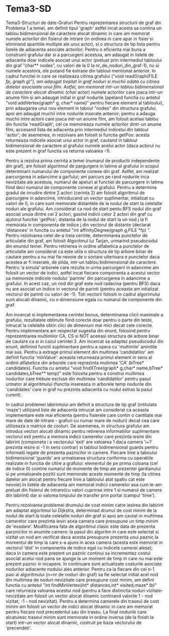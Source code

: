 # Tema3-SD
Tema3-Structuri de date-Grafuri
Pentru reprezentarea structurii de graf din Problema 1 a temei, am definit tipul 'graph' astfel incat acesta sa contina un tablou bidimensional de caractere alocat dinamic in care am memorat numele actorilor din fisierul de intrare (in ordinea in care apar in fisier si eliminand aparitiile multiple ale unui actor), si o structura de tip lista pentru listele de adiacenta asociate actorilor. Pentru o eficienta mai buna a construirii grafului dar si a parcurgerii acestuia, am adaugat in listele de adiacenta doar indicele asociat unui actor (preluat prin intermediul tabloului din graf "char** nodes", cu valori de la 0 la nr_de_noduri_din_graf-1), nu si numele acestora, ele putand fie extrase din tabloul mentionat anterior. In cadrul functiei in care se realizeaza citirea grafului ("void readGraph(FILE *fp, graph *g)"), am adaugat treptat in graf noduri si muchii odata cu citirea datelor asociaate unui film. Astfel, am memorat intr-un tablou bidimensional de caractere alocat dinamic (char** actor) numele actorilor care joaca intr-un anume film si am adaugat initial in graf nodurile (apeland functia cu antetul "void addVertex(graph* g, char* name)" pentru fiecare element al tabloului), prin adaugarea unui nou element in taboul "nodes" din structura grafului, apoi am adaugat muchii intre nodurile inserate anterior; pentru a adauga muchii intre actorii care joaca intr-un anume film, am folosit acelasi tablou din functia 'readGraph', cel ce memoreaza numele actorilor dintr-un anume film, accesand lista de adiacenta prin intermediul indicelui din tabloul 'actor'; de asemenea, in rezolvare am folosit si functia getPos: acesta returneaza indicele asociat unui actor in graf, cautand in tabloul bidimensional de caractere al grafului numele acelui actor (daca actorul nu este prezent in graf functia va returna valoarea -1). 

Pentru a rezolva prima cerinta a temei (numarul de productii independente din graf), am folosit algoritmul de pargurgere in latime al grafului in scopul determinarii numarului de componente conexe din graf. Astfel, am realizat parcurgerea in adancime a garfului; am parcurs pe rand nodurile inca nevizitate ale acestuia, numarul de apeluri al functiei de parcurgere in latime  fiind deci numarul de componente conexe al grafului. 
Pentru a determina gradul de inrudire dintre 2 actori (cerinta 2) am folosit algoritmul de parcurgere in adancime, introducand un vector suplimentar, intializat cu valori de 0, in care sunt memorate distantele de la nodul de start la celelalte noduri ale grafului. Am considerat ca nod de start pentu BFS nodul din graf asociat unuia dintre cei 2 actori, gasind indicii celor 2 actori din graf cu ajutorul functiei 'getPos'; distanta de la nodul de start la un nod j la fi memorata in componenta de indice j din vectorul de distante (declarat 'distances' in functia cu antetul "int affinityDegree(graph g,FILE *fp) ".
Pentru rezolvarea celei de-a treia cerinte, determinarea punctelor de articulatie din graf, am folosit Algoritmul lui Tarjan, urmarind pseudocodul din enuntul temei. Pentru retinerea in ordine alfabetica a punctelor de articulatie am considerat ca este utila o structura de tip arbore binar de cautare pentru a nu mai fie nevoie de o sortare ulterioara e punctelor daca acestea ar fi inserate, de pilda, intr-un tablou bidimensional de caractere. Pentru 'a simula' arborele care rezulta in urma parcurgerii in adancime am folosit un vector de indici, astfel incat fiecare componenta a acestui vector sa memoreze indicele nodului 'parinte' din parcurgerea in adancime a grafului. In acest caz, un nod din graf este nod radacina (pentru BFS) daca nu are asociat un indice in vectorul de parinti (pentru aceasta am intializat vectorul de parinti cu valori de -1). Toti vectorii folositi in cadrul algorimului sunt alocati dinamic, cu o dimensiune egala cu numarul de componente din graf.

Am incercat si implementarea cerintei bonus, determinarea clicii maximale a grafului, rezultatele obtinute fiind corecte doar pentru o parte din teste, intrucat la celelalte obtin clici de dimeniuni mai mici decat cele corecte. Pentru implementare am respectat sugestia din enunt, folosind pentru reprezentrarea multimilor CA, CS si NOT aceeasi structura de arbore binar de cautare ca si in cazul cerintei 3. Am incercat sa adaptez pseudocodul din enunt, definind functii suplimentare pentru a opera cu 'multimile' amintite mai sus. Pentru a extrage primul element din multimea 'candidatilor' am definit functia 'minValue': aceasta returneaza primul element in sens al ordinii alfabetice din arborele care reprezinta mutimea 'CA' (bTree* candidates). Functia cu antetul "void findXTree(graph* g,char* name,bTree* candidates,bTree** temp)" este folosita pentru a construi multimea nodurilor care trebuie excluse din multimea 'candidatilor' pentru pasul urmator al algoritmului (functia insereaza in arborele temp nodurile din 'candidates' care in graf nu prezinta adiacenta cu nodul extras la pasul curent).

In cadrul problemei labirintului am definit a structura de tip graf (intitulata 'maze') utilizand liste de adiacenta intrucat am considerat ca aceasta implementare este mai eficienta (pentru fisierele care contin o cantitate mai mare de date de intrare - grafuri cu numar mare de noduri) decat cea care utilizeaza o matrice de costuri. De asemenea, in structura grafului am introdus vectori alocati dinamic pentru retinerea informatiilor suplimentare: vectorul exit pentru a memora indicii camerelor care prezinta iesire din labirint (componeta i a vectorului 'exit' are valoarea 1 daca camera 'i+1' prezinta iesire si -1 in sens contrar) si tabloul bidimensional guards pentru informatii legate de prezenta paznicilor in camere. Fiecare linie a taboului bidimensional 'guards' are urmatoarea structura conforma cu operatiile realizate in functia de citire a grafului: elementul de pe prima coloana (cel de indice 0) contine numarul de momente de timp ale prezentei gardianului si pe urmatoarele pozitii sunt memorate aceste momente de timp (la citirea datelor am alocat pentru fiecare linie a tabloului atat spatiu cat este nevoie).In listele de adiacenta am memorat indicii camerelor asa cum le-am preluat din fisierul de intrare(cu valori cuprinse intre 1 si numarul de camere din labirint) dar si valorea timpului de transfer prin portal (campul 'time'). 

Pentru rezolvarea problemei drumului de cost minim catre iesirea din labirint am adaptat algoritmul lui Dijkstra, determinad drumul de cost minim de la nodul de start la toate celelalte noduri din graf si apoi am cautat in multimea camerelor care prezinta iesiri acea camera care presupune un timp minim de 'evadare'. Modificarea fata de algoritmul clasic este data de prezenta parznicilor in anumite camere: la pasul din algoritm in care este selectat si vizitat un nod am verificat daca acesta presupune prezenta unui paznic la momentul de timp la care s-a ajuns in acea camera (acesta este memorat in vectorul 'dist' in componenta de indice egal cu indicele camerei alese); daca in camera este prezent un paznic continui sa incrementez costul asociat acelui nod pana se ajunge la un moment de timp in care nu mai este prezent paznic in incapere. In continuare sunt actualizate costurile asociate nodurilor adiacente nodului ales anterior. Pentru ca la fiecare din cei n-1 pasi ai algoritmului (n=nr de noduri din graf) sa fie selectat initial acel nod din multimea de noduri nevizitate care presupune cost minim, am defint functia cu antetul "int findMinVertex(int* distances,int* visited,maze* lb)" care returneza valoarea acestui nod (pentru  a face distinctia noduri vizitate-nevizitate am folosit un vector alocat dinamic continand valorile 1 - nod vizitat, -1 - nod nevizitat). Pentru a determina camerele din traseul de cost minim am folosit un vector de indici alocat dinamic in care am memorat pentru fiecare nod precedentul sau din traseu. La final nodurile care alcatuiesc traseul minim sunt memorate in ordine inversa (de la finish la start) intr-un vector alocat dinamic, costruit pe baza vectorului de 'precendeti'. 

